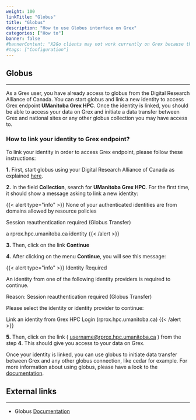 ```yaml
---
weight: 100
linkTitle: "Globus"
title: "Globus"
description: "How to use Globus interface on Grex"
categories: ["How to"]
banner: false
#bannerContent: "X2Go clients may not work currently on Grex because their lack the Duo MFA support"
#tags: ["Configuration"]
---
```


## Globus
---

As a Grex user, you have already access to globus from the Digital Research Alliance of Canada. You can start globus and link a new identity to access Grex endpoint __UManitoba Grex HPC__. Once the identity is linked, you should be able to access your data on Grex and initiate a data transfer between Grex and national sites or any other globus collection you may have access to.

### How to link your identity to Grex endpoint?

To link your identity in order to access Grex endpoint, please follow these instructions:

__1.__ First, start globus using your Digital Research Alliance of Canada as explained [here](https://docs.alliancecan.ca/wiki/Globus/en#Using_Globus).

__2.__ In the field __Collection__, search for __UManitoba Grex HPC__. For the first time, it should show a message asking to link a new identity:

{{< alert type="info" >}}
None of your authenticated identities are from domains allowed by resource policies

Session reauthentication required (Globus Transfer)

a rprox.hpc.umanitoba.ca identity
{{< /alert >}}

__3.__ Then, click on the link __Continue__

__4.__ After clicking on the menu __Continue__, you will see this message:

{{< alert type="info" >}}
Identity Required

An identity from one of the following identity providers is required to continue.

Reason: Session reauthentication required (Globus Transfer)

Please select the identity or identity provider to continue:

Link an identity from Grex HPC Login (rprox.hpc.umanitoba.ca)
{{< /alert >}}

__5.__ Then, click on the link ( username@rprox.hpc.umanitoba.ca ) from the step __4__. This should give you access to your data on Grex.

Once your identity is linked, you can use globus to initiate data transfer between Grex and any other globus connection, like cedar for example. For more information about using globus, please have a look to the [documentation](https://docs.alliancecan.ca/wiki/Globus/en).

## External links
---

* Globus [Documentation](https://docs.alliancecan.ca/wiki/Globus/en)

<!-- {{< treeview display="tree" />}} -->

<!-- Changes and update:
* Last reviewed on: Apr 29, 2024.
-->

